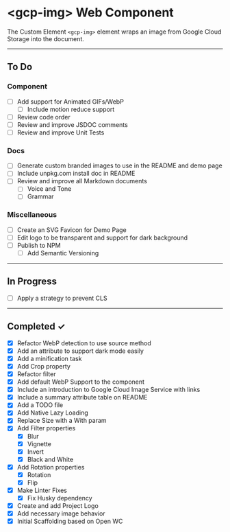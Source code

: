 # \<gcp-img> Web Component

The Custom Element `<gcp-img>` element wraps an image from Google Cloud Storage into the document.

---

## To Do

### Component
- [ ] Add support for Animated GIFs/WebP
  - [ ] Include motion reduce support
- [ ] Review code order
- [ ] Review and improve JSDOC comments
- [ ] Review and improve Unit Tests

### Docs
- [ ] Generate custom branded images to use in the README and demo page
- [ ] Include unpkg.com install doc in README
- [ ] Review and improve all Markdown documents
  - [ ] Voice and Tone
  - [ ] Grammar

### Miscellaneous
- [ ] Create an SVG Favicon for Demo Page
- [ ] Edit logo to be transparent and support for dark background
- [ ] Publish to NPM
  - [ ] Add Semantic Versioning

---

## In Progress
- [ ] Apply a strategy to prevent CLS
---

## Completed ✓
- [x] Refactor WebP detection to use source method
- [x] Add an attribute to support dark mode easily
- [x] Add a minification task
- [x] Add Crop property
- [x] Refactor filter
- [x] Add default WebP Support to the component
- [x] Include an introduction to Google Cloud Image Service with links
- [x] Include a summary attribute table on README
- [x] Add a TODO file
- [x] Add Native Lazy Loading
- [x] Replace Size with a With param
- [x] Add Filter properties
  - [x] Blur
  - [x] Vignette
  - [x] Invert
  - [x] Black and White
- [x] Add Rotation properties
  - [x] Rotation
  - [x] Flip
- [x] Make Linter Fixes
  - [x] Fix Husky dependency
- [x] Create and add Project Logo
- [x] Add necessary image behavior
- [x] Initial Scaffolding based on Open WC
